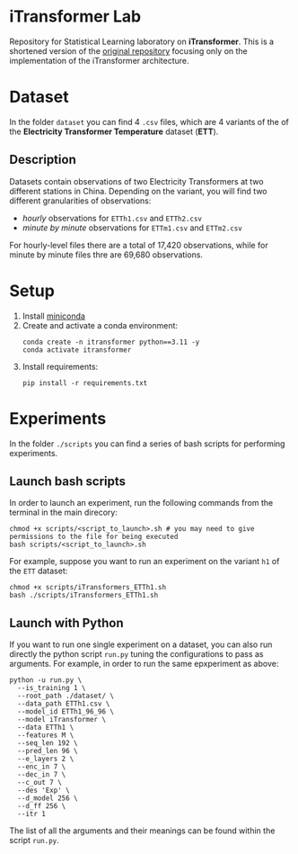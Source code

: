 # iTransformer Lab
Repository for Statistical Learning laboratory on **iTransformer**. This is a shortened version of the [original repository](https://github.com/thuml/iTransformer) focusing only on the implementation of the iTransformer architecture.

# Dataset
In the folder `dataset` you can find 4 `.csv` files, which are 4 variants of the of the **Electricity Transformer Temperature** dataset (**ETT**).

## Description
Datasets contain observations of two Electricity Transformers at two different stations in China. Depending on the variant, you will find two different granularities of observations:
* _hourly_ observations for `ETTh1.csv` and `ETTh2.csv`
* _minute by minute_ observations for `ETTm1.csv` and `ETTm2.csv`

For hourly-level files there are a total of 17,420 observations, while for minute by minute files thre are 69,680 observations.

# Setup
1. Install [miniconda](https://www.anaconda.com/docs/getting-started/miniconda/install#quickstart-install-instructions)
2. Create and activate a conda environment:
   ```console
   conda create -n itransformer python==3.11 -y
   conda activate itransformer
   ```
3. Install requirements:
   ```console
   pip install -r requirements.txt
   ```

# Experiments
In the folder `./scripts` you can find a series of bash scripts for performing experiments. 

## Launch bash scripts
In order to launch an experiment, run the following commands from the terminal in the main direcory:
```console
chmod +x scripts/<script_to_launch>.sh # you may need to give permissions to the file for being executed
bash scripts/<script_to_launch>.sh
```

For example, suppose you want to run an experiment on the variant `h1` of the `ETT` dataset:
```console
chmod +x scripts/iTransformers_ETTh1.sh
bash ./scripts/iTransformers_ETTh1.sh
```

## Launch with Python
If you want to run one single experiment on a dataset, you can also run directly the python script `run.py` tuning the configurations to pass as arguments. For example, in order to run the same epxperiment as above:
```console
python -u run.py \
  --is_training 1 \
  --root_path ./dataset/ \
  --data_path ETTh1.csv \
  --model_id ETTh1_96_96 \
  --model iTransformer \
  --data ETTh1 \
  --features M \
  --seq_len 192 \
  --pred_len 96 \
  --e_layers 2 \
  --enc_in 7 \
  --dec_in 7 \
  --c_out 7 \
  --des 'Exp' \
  --d_model 256 \
  --d_ff 256 \
  --itr 1
```

The list of all the arguments and their meanings can be found within the script `run.py`.